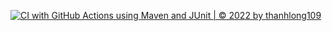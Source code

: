 [![CI with GitHub Actions using Maven and JUnit | © 2022 by thanhlong109](https://github.com/thanhlong109/maven-ci/actions/workflows/math-util-ci.yml/badge.svg)](https://github.com/thanhlong109/maven-ci/actions/workflows/math-util-ci.yml)